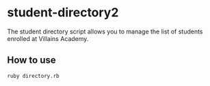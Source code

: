 # student-directory2

The student directory script allows you to manage the list of students enrolled at Villains Academy.

## How to use ##

```shell
ruby directory.rb
```
